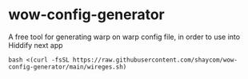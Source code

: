 # wow-config-generator
A free tool for generating warp on warp config file, in order to use into Hiddify next app

```
bash <(curl -fsSL https://raw.githubusercontent.com/shaycom/wow-config-generator/main/wireges.sh)
```
